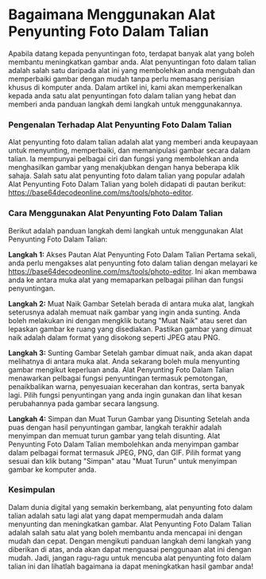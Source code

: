 Bagaimana Menggunakan Alat Penyunting Foto Dalam Talian
=======================================================

Apabila datang kepada penyuntingan foto, terdapat banyak alat yang boleh membantu meningkatkan gambar anda. Alat penyuntingan foto dalam talian adalah salah satu daripada alat ini yang membolehkan anda mengubah dan memperbaiki gambar dengan mudah tanpa perlu memasang perisian khusus di komputer anda. Dalam artikel ini, kami akan memperkenalkan kepada anda satu alat penyuntingan foto dalam talian yang hebat dan memberi anda panduan langkah demi langkah untuk menggunakannya.

### Pengenalan Terhadap Alat Penyunting Foto Dalam Talian

Alat penyunting foto dalam talian adalah alat yang memberi anda keupayaan untuk menyunting, memperbaiki, dan memanipulasi gambar secara dalam talian. Ia mempunyai pelbagai ciri dan fungsi yang membolehkan anda menghasilkan gambar yang menakjubkan dengan hanya beberapa klik sahaja. Salah satu alat penyunting foto dalam talian yang popular adalah Alat Penyunting Foto Dalam Talian yang boleh didapati di pautan berikut: <https://base64decodeonline.com/ms/tools/photo-editor>.

### Cara Menggunakan Alat Penyunting Foto Dalam Talian

Berikut adalah panduan langkah demi langkah untuk menggunakan Alat Penyunting Foto Dalam Talian:

**Langkah 1:** Akses Pautan Alat Penyunting Foto Dalam Talian Pertama sekali, anda perlu mengakses alat penyunting foto dalam talian dengan melayari ke <https://base64decodeonline.com/ms/tools/photo-editor>. Ini akan membawa anda ke antara muka alat yang memaparkan pelbagai pilihan dan fungsi penyuntingan.

**Langkah 2:** Muat Naik Gambar Setelah berada di antara muka alat, langkah seterusnya adalah memuat naik gambar yang ingin anda sunting. Anda boleh melakukan ini dengan mengklik butang "Muat Naik" atau seret dan lepaskan gambar ke ruang yang disediakan. Pastikan gambar yang dimuat naik adalah dalam format yang disokong seperti JPEG atau PNG.

**Langkah 3:** Sunting Gambar Setelah gambar dimuat naik, anda akan dapat melihatnya di antara muka alat. Anda sekarang boleh mula menyunting gambar mengikut keperluan anda. Alat Penyunting Foto Dalam Talian menawarkan pelbagai fungsi penyuntingan termasuk pemotongan, penaikbalikan warna, penyesuaian kecerahan dan kontras, serta banyak lagi. Pilih fungsi penyuntingan yang anda ingin gunakan dan lihat kesan perubahannya pada gambar secara langsung.

**Langkah 4:** Simpan dan Muat Turun Gambar yang Disunting Setelah anda puas dengan hasil penyuntingan gambar, langkah terakhir adalah menyimpan dan memuat turun gambar yang telah disunting. Alat Penyunting Foto Dalam Talian membolehkan anda menyimpan gambar dalam pelbagai format termasuk JPEG, PNG, dan GIF. Pilih format yang sesuai dan klik butang "Simpan" atau "Muat Turun" untuk menyimpan gambar ke komputer anda.

### Kesimpulan

Dalam dunia digital yang semakin berkembang, alat penyunting foto dalam talian adalah satu lagi alat yang dapat mempermudah anda dalam menyunting dan meningkatkan gambar. Alat Penyunting Foto Dalam Talian adalah salah satu alat yang boleh membantu anda mencapai ini dengan mudah dan cepat. Dengan mengikuti panduan langkah demi langkah yang diberikan di atas, anda akan dapat menguasai penggunaan alat ini dengan mudah. Jadi, jangan ragu-ragu untuk mencuba alat penyunting foto dalam talian ini dan lihatlah bagaimana ia dapat meningkatkan hasil gambar anda!